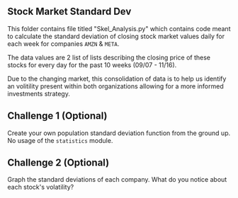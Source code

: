 ## Stock Market Standard Dev

This folder contains file titled "Skel_Analysis.py" which contains code meant to calculate the standard deviation of closing stock market values daily for each week for companies `AMZN` & `META`. 

The data values are 2 list of lists describing the closing price of these stocks for every day for the past 10 weeks (09/07 - 11/16). 

Due to the changing market, this consolidation of data is to help us identify an volitility present within both organizations allowing for a more informed investments strategy.


## Challenge 1 (Optional)

Create your own population standard deviation function from the ground up. No usage of the `statistics` module.

## Challenge 2 (Optional)

Graph the standard deviations of each company. What do you notice about each stock's volatility?
